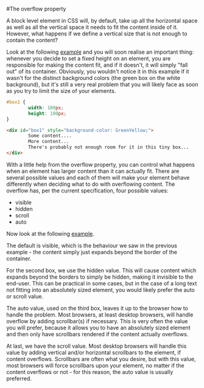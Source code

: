 #The overflow property

A block level element in CSS will, by default, take up all the horizontal space as well as all the vertical space it needs to fit the content inside of it. However, what happens if we define a vertical size that is not enough to contain the content?

Look at the following <a href="archives/examples/dimension5.htm" target="_blank">example</a> and you will soon realise an important thing: whenever you decide to set a fixed height on an element, you are responsible for making the content fit, and if it doesn't, it will simply "fall out" of its container. Obviously, you wouldn't notice it in this example if it wasn't for the distinct background colors (the green box on the white background), but it's still a very real problem that you will likely face as soon as you try to limit the size of your elements.

```css
#box1 {
        width: 100px;
        height: 100px;
}
```
```html
<div id="box1" style="background-color: GreenYellow;">
        Some content....
        More content...
        There's probably not enough room for it in this tiny box...
</div>
```

With a little help from the overflow property, you can control what happens when an element has larger content than it can actually fit. There are several possible values and each of them will make your element behave differently when deciding what to do with overflowing content.
The overflow has, per the current specification, four possible values:

- visible
- hidden
- scroll
- auto

Now look at the following <a href="archives/examples/dimension6.htm" target="_blank">example</a>.

The default is visible, which is the behaviour we saw in the previous example - the content simply just expands beyond the border of the container.

For the second box, we use the hidden value. This will cause content which expands beyond the borders to simply be hidden, making it invisible to the end-user. This can be practical in some cases, but in the case of a long text not fitting into an absolutely sized element, you would likely prefer the auto or scroll value.

The auto value, used on the third box, leaves it up to the browser how to handle the problem. Most browsers, at least desktop browsers, will handle overflow by adding scrollbar(s) if necessary. This is very often the value you will prefer, because it allows you to have an absolutely sized element and then only have scrollbars rendered if the content actually overflows.

At last, we have the scroll value. Most desktop browsers will handle this value by adding vertical and/or horizontal scrollbars to the element, if content overflows. Scrollbars are often what you desire, but with this value, most browsers will force scrollbars upon your element, no matter if the content overflows or not - for this reason, the auto value is usually preferred.
